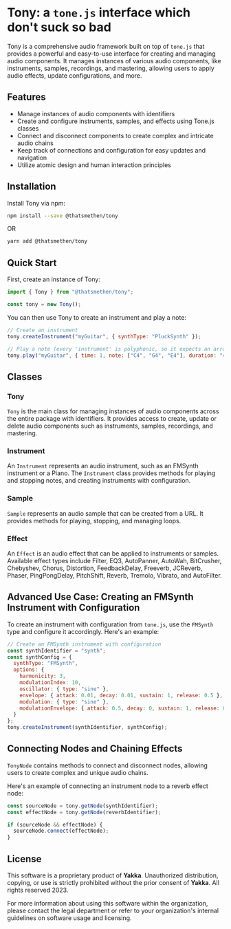 # Tony: a `tone.js` interface which don't suck so bad

Tony is a comprehensive audio framework built on top of `tone.js` that provides a powerful and easy-to-use interface for creating and managing audio components. It manages instances of various audio components, like instruments, samples, recordings, and mastering, allowing users to apply audio effects, update configurations, and more.

## Features

- Manage instances of audio components with identifiers
- Create and configure instruments, samples, and effects using Tone.js classes
- Connect and disconnect components to create complex and intricate audio chains
- Keep track of connections and configuration for easy updates and navigation
- Utilize atomic design and human interaction principles

## Installation

Install Tony via npm:

```bash
npm install --save @thatsmethen/tony
```
OR
```bash
yarn add @thatsmethen/tony
```

## Quick Start

First, create an instance of Tony:

```javascript
import { Tony } from "@thatsmethen/tony";

const tony = new Tony();
```

You can then use Tony to create an instrument and play a note:

```javascript
// Create an instrument
tony.createInstrument("myGuitar", { synthType: "PluckSynth" }); 

// Play a note (every 'instrument' is polyphonic, so it expects an array
tony.play("myGuitar", { time: 1, note: ["C4", "G4", "E4"], duration: "4n" });
```

## Classes

### Tony

`Tony` is the main class for managing instances of audio components across the entire package with identifiers. It provides access to create, update or delete audio components such as instruments, samples, recordings, and mastering.

### Instrument

An `Instrument` represents an audio instrument, such as an FMSynth instrument or a Piano. The `Instrument` class provides methods for playing and stopping notes, and creating instruments with configuration.

### Sample

`Sample` represents an audio sample that can be created from a URL. It provides methods for playing, stopping, and managing loops.

### Effect

An `Effect` is an audio effect that can be applied to instruments or samples. Available effect types include Filter, EQ3, AutoPanner, AutoWah, BitCrusher, Chebyshev, Chorus, Distortion, FeedbackDelay, Freeverb, JCReverb, Phaser, PingPongDelay, PitchShift, Reverb, Tremolo, Vibrato, and AutoFilter.

## Advanced Use Case: Creating an FMSynth Instrument with Configuration

To create an instrument with configuration from `tone.js`, use the `FMSynth` type and configure it accordingly. Here's an example:

```javascript
// Create an FMSynth instrument with configuration
const synthIdentifier = "synth";
const synthConfig = {
  synthType: "FMSynth",
  options: {
    harmonicity: 3,
    modulationIndex: 10,
    oscillator: { type: "sine" },
    envelope: { attack: 0.01, decay: 0.01, sustain: 1, release: 0.5 },
    modulation: { type: "sine" },
    modulationEnvelope: { attack: 0.5, decay: 0, sustain: 1, release: 0.5 }
  }
};
tony.createInstrument(synthIdentifier, synthConfig);
```

## Connecting Nodes and Chaining Effects

`TonyNode` contains methods to connect and disconnect nodes, allowing users to create complex and unique audio chains.

Here's an example of connecting an instrument node to a reverb effect node:

```javascript
const sourceNode = tony.getNode(synthIdentifier);
const effectNode = tony.getNode(reverbIdentifier);

if (sourceNode && effectNode) {
  sourceNode.connect(effectNode);
}
```

## License

This software is a proprietary product of **Yakka**. Unauthorized distribution, copying, or use is strictly prohibited without the prior consent of **Yakka**. All rights reserved 2023.

For more information about using this software within the organization, please contact the legal department or refer to your organization's internal guidelines on software usage and licensing.
